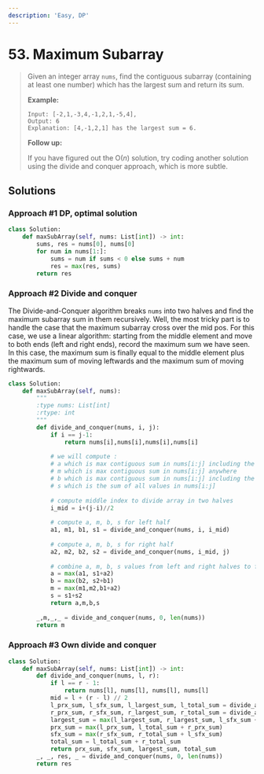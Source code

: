 ```yaml
---
description: 'Easy, DP'
---
```


# 53. Maximum Subarray

> Given an integer array `nums`, find the contiguous subarray \(containing at least one number\) which has the largest sum and return its sum.
>
> **Example:**
>
> ```text
> Input: [-2,1,-3,4,-1,2,1,-5,4],
> Output: 6
> Explanation: [4,-1,2,1] has the largest sum = 6.
> ```
>
> **Follow up:**
>
> If you have figured out the O\(_n_\) solution, try coding another solution using the divide and conquer approach, which is more subtle.

## Solutions

### Approach \#1 DP, optimal solution

```python
class Solution:
    def maxSubArray(self, nums: List[int]) -> int:
        sums, res = nums[0], nums[0]
        for num in nums[1:]:
            sums = num if sums < 0 else sums + num
            res = max(res, sums)
        return res
```

### Approach \#2 Divide and conquer

The Divide-and-Conquer algorithm breaks `nums` into two halves and find the maximum subarray sum in them recursively. Well, the most tricky part is to handle the case that the maximum subarray cross over the mid pos. For this case, we use a linear algorithm: starting from the middle element and move to both ends \(left and right ends\), record the maximum sum we have seen. In this case, the maximum sum is finally equal to the middle element plus the maximum sum of moving leftwards and the maximum sum of moving rightwards.

```python
class Solution:
    def maxSubArray(self, nums):
        """
        :type nums: List[int]
        :rtype: int
        """
        def divide_and_conquer(nums, i, j):
            if i == j-1:
                return nums[i],nums[i],nums[i],nums[i]
            
            # we will compute :
            # a which is max contiguous sum in nums[i:j] including the first value
            # m which is max contiguous sum in nums[i:j] anywhere 
            # b which is max contiguous sum in nums[i:j] including the last value
            # s which is the sum of all values in nums[i:j]
                
            # compute middle index to divide array in two halves
            i_mid = i+(j-i)//2
            
            # compute a, m, b, s for left half
            a1, m1, b1, s1 = divide_and_conquer(nums, i, i_mid)
            
            # compute a, m, b, s for right half
            a2, m2, b2, s2 = divide_and_conquer(nums, i_mid, j)
            
            # combine a, m, b, s values from left and right halves to form a, m, b, s for whole array (bottom up)
            a = max(a1, s1+a2)
            b = max(b2, s2+b1)
            m = max(m1,m2,b1+a2)
            s = s1+s2
            return a,m,b,s
                  
        _,m,_,_ = divide_and_conquer(nums, 0, len(nums))
        return m
```

### Approach \#3 Own divide and conquer

```python
class Solution:
    def maxSubArray(self, nums: List[int]) -> int:
        def divide_and_conquer(nums, l, r):
            if l == r - 1:
                return nums[l], nums[l], nums[l], nums[l]
            mid = l + (r - l) // 2
            l_prx_sum, l_sfx_sum, l_largest_sum, l_total_sum = divide_and_conquer(nums, l, mid)
            r_prx_sum, r_sfx_sum, r_largest_sum, r_total_sum = divide_and_conquer(nums, mid, r)
            largest_sum = max(l_largest_sum, r_largest_sum, l_sfx_sum + r_prx_sum)
            prx_sum = max(l_prx_sum, l_total_sum + r_prx_sum)
            sfx_sum = max(r_sfx_sum, r_total_sum + l_sfx_sum)
            total_sum = l_total_sum + r_total_sum
            return prx_sum, sfx_sum, largest_sum, total_sum 
        _, _, res, _ = divide_and_conquer(nums, 0, len(nums))
        return res
```


